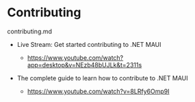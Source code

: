 # Contributing

contributing.md

*   Live Stream: Get started contributing to .NET MAUI

    *   https://www.youtube.com/watch?app=desktop&v=NEzb48bUJLk&t=2311s

*   The complete guide to learn how to contribute to .NET MAUI 

    *   https://www.youtube.com/watch?v=8LRfy6Omp9I
